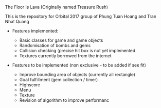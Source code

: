 The Floor Is Lava (Originally named Treasure Rush)

This is the repository for Orbital 2017 group of Phung Tuan Hoang and Tran Nhat Quang

- Features implemented:
  + Basic classes for game and game objects
  + Randomisation of bombs and gems
  + Collision checking (precise hit box is not yet implemented
  + Textures currently borrowed from the internet

- Features to be implemented (non exclusive - to be added if see fit)
  + Improve bounding area of objects (currently all rectangle)
  + Goal fulfillment (gem collection / timer)
  + Highscore
  + Menu 
  + Texture
  + Revision of algorithm to improve performanc
